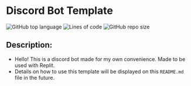 # Discord Bot Template

![GitHub top language](https://img.shields.io/github/languages/top/DragunWF/Discord-Bot-Template)
![Lines of code](https://img.shields.io/tokei/lines/github/DragunWF/Discord-Bot-Template)
![GitHub repo size](https://img.shields.io/github/repo-size/DragunWF/Discord-Bot-Template)

## Description:

- Hello! This is a discord bot made for my own convenience. Made to be used with Replit.
- Details on how to use this template will be displayed on this `README.md` file in the
  future.
